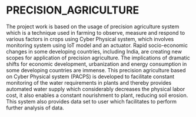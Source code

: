 # PRECISION_AGRICULTURE
The project work is based on the usage of  precision agriculture system which is a technique used in farming to observe, measure and respond to various factors in crops using Cyber Physical system, which involves monitoring system using IoT model and an actuator. Rapid socio-economic changes in some developing countries, including India, are creating new scopes for application of precision agriculture. The implications of dramatic shifts for economic development, urbanization and energy consumption in some developing countries are immense. This precision agriculture based on Cyber Physical system (PACPS) is developed to facilitate constant monitoring of the water       requirements in plants and thereby provides automated water supply which considerably         decreases the physical labor cost, it also enables a constant nourishment to plant, reducing soil erosion. This system also provides data set to user which facilitates to perform further analysis of data.
